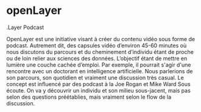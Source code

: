 # openLayer
.Layer Podcast

OpenLayer est une initiative visant à créer du contenu vidéo sous forme de podcast. Autrement dit, des
capsules vidéo d’environ 45-60 minutes où nous discutons du parcours et du cheminement d’individu
étant de proche ou de loin relier aux sciences des données. L’objectif étant de mettre en lumière une
couche cachée d’emploi. Par exemple, il pourrait s'agir d'une rencontre avec un doctorant en intelligence
artificielle. Nous parlerions de son parcours, son quotidien et vraiment une discussion très casual. Le
concept est influencé par des podcast à la Joe Rogan et Mike Ward Sous écoute. On va y découvrir un
individu et son milieu sous-jacent, mais pas selon des questions préétablies, mais vraiment selon le flow
de la discussion.

